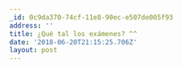 ```yaml
---
_id: 0c9da370-74cf-11e8-90ec-e507de005f93
address: ''
title: ¿Qué tal los exámenes? ^^
date: '2018-06-20T21:15:25.706Z'
layout: post
---
```

 

